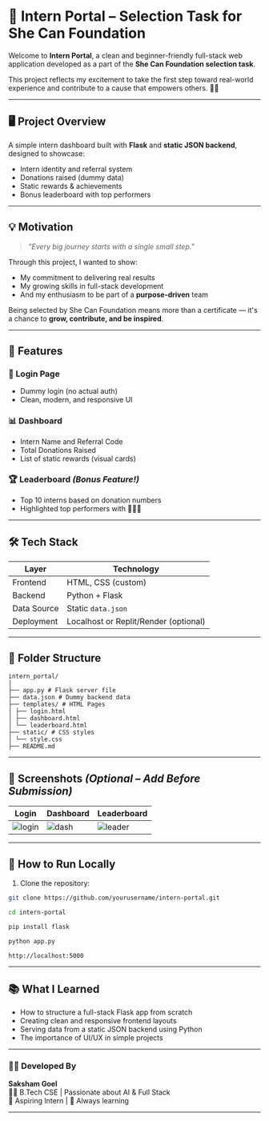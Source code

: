 # 🌟 Intern Portal – Selection Task for She Can Foundation

Welcome to **Intern Portal**, a clean and beginner-friendly full-stack web application developed as a part of the **She Can Foundation selection task**.

This project reflects my excitement to take the first step toward real-world experience and contribute to a cause that empowers others. 💪✨

---

## 🖥️ Project Overview

A simple intern dashboard built with **Flask** and **static JSON backend**, designed to showcase:

- Intern identity and referral system
- Donations raised (dummy data)
- Static rewards & achievements
- Bonus leaderboard with top performers

---

## 💡 Motivation

> _"Every big journey starts with a single small step."_  

Through this project, I wanted to show:
- My commitment to delivering real results
- My growing skills in full-stack development
- And my enthusiasm to be part of a **purpose-driven** team

Being selected by She Can Foundation means more than a certificate — it's a chance to **grow, contribute, and be inspired**.

---

## 🚀 Features

### 👤 Login Page
- Dummy login (no actual auth)
- Clean, modern, and responsive UI

### 📊 Dashboard
- Intern Name and Referral Code
- Total Donations Raised
- List of static rewards (visual cards)

### 🏆 Leaderboard *(Bonus Feature!)*
- Top 10 interns based on donation numbers
- Highlighted top performers with 🥇🥈🥉

---

## 🛠️ Tech Stack

| Layer       | Technology           |
|-------------|----------------------|
| Frontend    | HTML, CSS (custom)   |
| Backend     | Python + Flask       |
| Data Source | Static `data.json`   |
| Deployment  | Localhost or Replit/Render (optional) |

---

## 📁 Folder Structure
```
intern_portal/
│
├── app.py # Flask server file
├── data.json # Dummy backend data
├── templates/ # HTML Pages
│ ├── login.html
│ ├── dashboard.html
│ └── leaderboard.html
├── static/ # CSS styles
│ └── style.css
├── README.md
```

---

## 📸 Screenshots *(Optional – Add Before Submission)*

| Login | Dashboard | Leaderboard |
|-------|-----------|-------------|
| ![login](screenshots/login.png) | ![dash](screenshots/dashboard.png) | ![leader](screenshots/leaderboard.png) |

---

## 🔧 How to Run Locally

1. Clone the repository:
```bash
git clone https://github.com/yourusername/intern-portal.git

cd intern-portal

pip install flask

python app.py

http://localhost:5000
```

---

## 📚 What I Learned

- How to structure a full-stack Flask app from scratch
- Creating clean and responsive frontend layouts
- Serving data from a static JSON backend using Python
- The importance of UI/UX in simple projects

---

### 👨‍💻 Developed By

**Saksham Goel**  
🧑‍🎓 B.Tech CSE | Passionate about AI & Full Stack  
💼 Aspiring Intern | 🌱 Always learning

---
